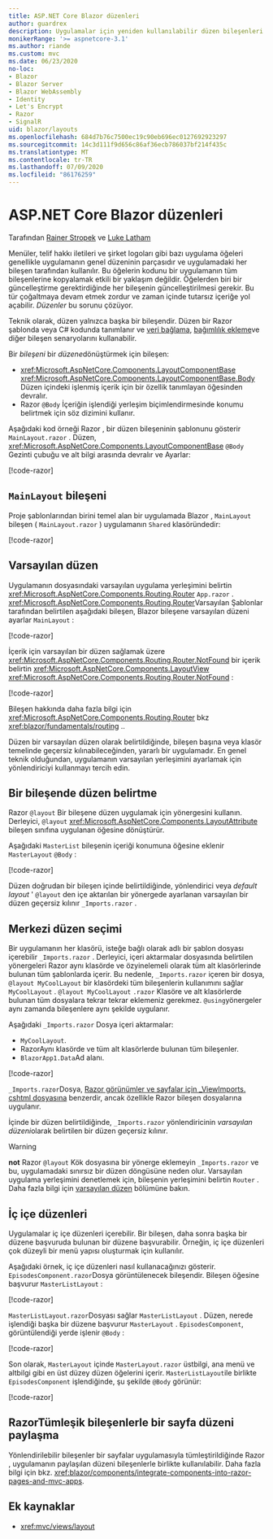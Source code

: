 ```yaml
---
title: ASP.NET Core Blazor düzenleri
author: guardrex
description: Uygulamalar için yeniden kullanılabilir düzen bileşenleri oluşturmayı öğrenin Blazor .
monikerRange: '>= aspnetcore-3.1'
ms.author: riande
ms.custom: mvc
ms.date: 06/23/2020
no-loc:
- Blazor
- Blazor Server
- Blazor WebAssembly
- Identity
- Let's Encrypt
- Razor
- SignalR
uid: blazor/layouts
ms.openlocfilehash: 684d7b76c7500ec19c90eb696ec0127692923297
ms.sourcegitcommit: 14c3d111f9d656c86af36ecb786037bf214f435c
ms.translationtype: MT
ms.contentlocale: tr-TR
ms.lasthandoff: 07/09/2020
ms.locfileid: "86176259"
---
```

# <a name="aspnet-core-blazor-layouts"></a>ASP.NET Core Blazor düzenleri

Tarafından [Rainer Stropek](https://www.timecockpit.com) ve [Luke Latham](https://github.com/guardrex)

Menüler, telif hakkı iletileri ve şirket logoları gibi bazı uygulama öğeleri genellikle uygulamanın genel düzeninin parçasıdır ve uygulamadaki her bileşen tarafından kullanılır. Bu öğelerin kodunu bir uygulamanın tüm bileşenlerine kopyalamak etkili bir yaklaşım değildir. Öğelerden biri bir güncelleştirme gerektirdiğinde her bileşenin güncelleştirilmesi gerekir. Bu tür çoğaltmaya devam etmek zordur ve zaman içinde tutarsız içeriğe yol açabilir. *Düzenler* bu sorunu çözüyor.

Teknik olarak, düzen yalnızca başka bir bileşendir. Düzen bir Razor şablonda veya C# kodunda tanımlanır ve [veri bağlama](xref:blazor/components/data-binding), [bağımlılık ekleme](xref:blazor/fundamentals/dependency-injection)ve diğer bileşen senaryolarını kullanabilir.

Bir *bileşeni* bir *düzene*dönüştürmek için bileşen:

* <xref:Microsoft.AspNetCore.Components.LayoutComponentBase> <xref:Microsoft.AspNetCore.Components.LayoutComponentBase.Body> Düzen içindeki işlenmiş içerik için bir özellik tanımlayan öğesinden devralır.
* Razor `@Body` İçeriğin işlendiği yerleşim biçimlendirmesinde konumu belirtmek için söz dizimini kullanır.

Aşağıdaki kod örneği Razor , bir düzen bileşeninin şablonunu gösterir `MainLayout.razor` . Düzen, <xref:Microsoft.AspNetCore.Components.LayoutComponentBase> `@Body` Gezinti çubuğu ve alt bilgi arasında devralır ve Ayarlar:

[!code-razor[](layouts/sample_snapshot/3.x/MainLayout.razor?highlight=1,13)]

## <a name="mainlayout-component"></a>`MainLayout` bileşeni

Proje şablonlarından birini temel alan bir uygulamada Blazor , `MainLayout` bileşen ( `MainLayout.razor` ) uygulamanın `Shared` klasöründedir:

[!code-razor[](./common/samples/3.x/BlazorWebAssemblySample/Shared/MainLayout.razor)]

## <a name="default-layout"></a>Varsayılan düzen

Uygulamanın dosyasındaki varsayılan uygulama yerleşimini belirtin <xref:Microsoft.AspNetCore.Components.Routing.Router> `App.razor` . <xref:Microsoft.AspNetCore.Components.Routing.Router>Varsayılan Şablonlar tarafından belirtilen aşağıdaki bileşen, Blazor bileşene varsayılan düzeni ayarlar `MainLayout` :

[!code-razor[](layouts/sample_snapshot/3.x/App1.razor?highlight=3)]

İçerik için varsayılan bir düzen sağlamak üzere <xref:Microsoft.AspNetCore.Components.Routing.Router.NotFound> bir içerik belirtin <xref:Microsoft.AspNetCore.Components.LayoutView> <xref:Microsoft.AspNetCore.Components.Routing.Router.NotFound> :

[!code-razor[](layouts/sample_snapshot/3.x/App2.razor?highlight=6-9)]

Bileşen hakkında daha fazla bilgi için <xref:Microsoft.AspNetCore.Components.Routing.Router> bkz <xref:blazor/fundamentals/routing> ..

Düzen bir varsayılan düzen olarak belirtildiğinde, bileşen başına veya klasör temelinde geçersiz kılınabileceğinden, yararlı bir uygulamadır. En genel teknik olduğundan, uygulamanın varsayılan yerleşimini ayarlamak için yönlendiriciyi kullanmayı tercih edin.

## <a name="specify-a-layout-in-a-component"></a>Bir bileşende düzen belirtme

Razor `@layout` Bir bileşene düzen uygulamak için yönergesini kullanın. Derleyici, `@layout` <xref:Microsoft.AspNetCore.Components.LayoutAttribute> bileşen sınıfına uygulanan öğesine dönüştürür.

Aşağıdaki `MasterList` bileşenin içeriği konumuna öğesine eklenir `MasterLayout` `@Body` :

[!code-razor[](layouts/sample_snapshot/3.x/MasterList.razor?highlight=1)]

Düzen doğrudan bir bileşen içinde belirtildiğinde, yönlendirici veya *default layout* ' `@layout` den içe aktarılan bir yönergede ayarlanan varsayılan bir düzen geçersiz kılınır `_Imports.razor` .

## <a name="centralized-layout-selection"></a>Merkezi düzen seçimi

Bir uygulamanın her klasörü, isteğe bağlı olarak adlı bir şablon dosyası içerebilir `_Imports.razor` . Derleyici, içeri aktarmalar dosyasında belirtilen yönergeleri Razor aynı klasörde ve özyinelemeli olarak tüm alt klasörlerinde bulunan tüm şablonlarda içerir. Bu nedenle, `_Imports.razor` içeren bir dosya, `@layout MyCoolLayout` bir klasördeki tüm bileşenlerin kullanımını sağlar `MyCoolLayout` . `@layout MyCoolLayout` `.razor` Klasöre ve alt klasörlerde bulunan tüm dosyalara tekrar tekrar eklemeniz gerekmez. `@using`yönergeler aynı zamanda bileşenlere aynı şekilde uygulanır.

Aşağıdaki `_Imports.razor` Dosya içeri aktarmalar:

* `MyCoolLayout`.
* RazorAynı klasörde ve tüm alt klasörlerde bulunan tüm bileşenler.
* `BlazorApp1.Data`Ad alanı.
 
[!code-razor[](layouts/sample_snapshot/3.x/_Imports.razor)]

`_Imports.razor`Dosya, [ Razor görünümler ve sayfalar için _ViewImports. cshtml dosyasına](xref:mvc/views/layout#importing-shared-directives) benzerdir, ancak özellikle Razor bileşen dosyalarına uygulanır.

İçinde bir düzen belirtildiğinde, `_Imports.razor` yönlendiricinin *varsayılan düzeni*olarak belirtilen bir düzen geçersiz kılınır.

> [!WARNING]
> **not** Razor `@layout` Kök dosyasına bir yönerge eklemeyin `_Imports.razor` ve bu, uygulamadaki sınırsız bir düzen döngüsüne neden olur. Varsayılan uygulama yerleşimini denetlemek için, bileşenin yerleşimini belirtin `Router` . Daha fazla bilgi için [varsayılan düzen](#default-layout) bölümüne bakın.

## <a name="nested-layouts"></a>İç içe düzenleri

Uygulamalar iç içe düzenleri içerebilir. Bir bileşen, daha sonra başka bir düzene başvuruda bulunan bir düzene başvurabilir. Örneğin, iç içe düzenleri çok düzeyli bir menü yapısı oluşturmak için kullanılır.

Aşağıdaki örnek, iç içe düzenleri nasıl kullanacağınızı gösterir. `EpisodesComponent.razor`Dosya görüntülenecek bileşendir. Bileşen öğesine başvurur `MasterListLayout` :

[!code-razor[](layouts/sample_snapshot/3.x/EpisodesComponent.razor?highlight=1)]

`MasterListLayout.razor`Dosyası sağlar `MasterListLayout` . Düzen, nerede işlendiği başka bir düzene başvurur `MasterLayout` . `EpisodesComponent`, görüntülendiği yerde işlenir `@Body` :

[!code-razor[](layouts/sample_snapshot/3.x/MasterListLayout.razor?highlight=1,9)]

Son olarak, `MasterLayout` içinde `MasterLayout.razor` üstbilgi, ana menü ve altbilgi gibi en üst düzey düzen öğelerini içerir. `MasterListLayout`ile birlikte `EpisodesComponent` işlendiğinde, şu şekilde `@Body` görünür:

[!code-razor[](layouts/sample_snapshot/3.x/MasterLayout.razor?highlight=6)]

## <a name="share-a-razor-pages-layout-with-integrated-components"></a>RazorTümleşik bileşenlerle bir sayfa düzeni paylaşma

Yönlendirilebilir bileşenler bir sayfalar uygulamasıyla tümleştirildiğinde Razor , uygulamanın paylaşılan düzeni bileşenlerle birlikte kullanılabilir. Daha fazla bilgi için bkz. <xref:blazor/components/integrate-components-into-razor-pages-and-mvc-apps>.

## <a name="additional-resources"></a>Ek kaynaklar

* <xref:mvc/views/layout>
